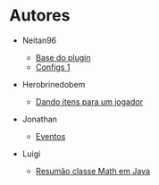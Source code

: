 # Autores

* Neitan96
  * [Base do plugin](Bukkit%20básico/Criando%20a%20base%20do%20plugin.md)
  * [Configs 1](Bukkit%20básico/Gerenciando%20configs%201.md)

* Herobrinedobem
  * [Dando itens para um jogador](Bukkit%20básico/Dando%20itens%20para%20um%20jogador.md)

* Jonathan
  * [Eventos](Bukkit%20básico/Criando%20Listener%20de%20eventos.md)

* Luigi
  * [Resumão classe Math em Java](Java/Resumao%20classe%20Math%20em%20Java.md)
